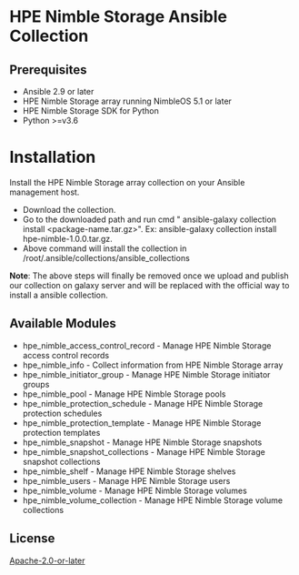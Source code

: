 # HPE Nimble Storage Ansible Collection

## Prerequisites

- Ansible 2.9 or later
- HPE Nimble Storage array running NimbleOS 5.1 or later
- HPE Nimble Storage SDK for Python
- Python >=v3.6

# Installation

Install the HPE Nimble Storage array collection on your Ansible management host.

- Download the collection.
- Go to the downloaded path and run cmd " ansible-galaxy collection install <package-name.tar.gz>". Ex: ansible-galaxy collection install hpe-nimble-1.0.0.tar.gz.
- Above command will install the collection in /root/.ansible/collections/ansible_collections

**Note**: The above steps will finally be removed once we upload and publish our collection on galaxy server and will be replaced with the official way to install a ansible collection.

## Available Modules

- hpe_nimble_access_control_record - Manage HPE Nimble Storage access control records
- hpe_nimble_info - Collect information from HPE Nimble Storage array
- hpe_nimble_initiator_group - Manage HPE Nimble Storage initiator groups
- hpe_nimble_pool - Manage HPE Nimble Storage pools
- hpe_nimble_protection_schedule - Manage HPE Nimble Storage protection schedules
- hpe_nimble_protection_template - Manage HPE Nimble Storage protection templates
- hpe_nimble_snapshot - Manage HPE Nimble Storage snapshots
- hpe_nimble_snapshot_collections - Manage HPE Nimble Storage snapshot collections
- hpe_nimble_shelf - Manage HPE Nimble Storage shelves
- hpe_nimble_users -  Manage HPE Nimble Storage users
- hpe_nimble_volume -  Manage HPE Nimble Storage volumes
- hpe_nimble_volume_collection - Manage HPE Nimble Storage volume collections

## License

[Apache-2.0-or-later](http://www.apache.org/licenses/LICENSE-2.0)

